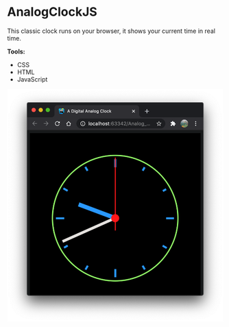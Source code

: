 # AnalogClockJS
This classic clock runs on your browser, it shows your current time in real time.

**Tools:**
- CSS
- HTML
- JavaScript

![Screenshot](img/clock.png)

